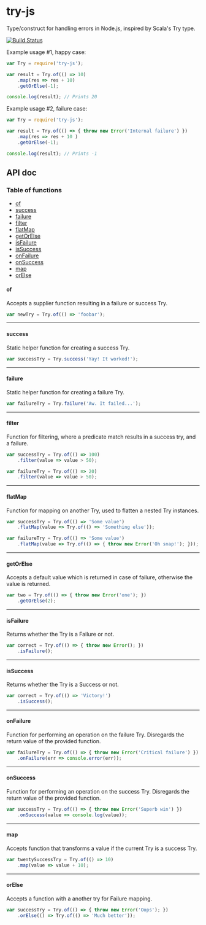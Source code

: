 # try-js
Type/construct for handling errors in Node.js, inspired by Scala's Try type.

[![Build Status](https://travis-ci.org/whirlwin/try-js.svg?branch=master)](https://travis-ci.org/whirlwin/try-js)

Example usage #1, happy case:
```javascript
var Try = require('try-js');

var result = Try.of(() => 10)
    .map(res => res + 10)
    .getOrElse(-1);

console.log(result); // Prints 20
```

Example usage #2, failure case:
```javascript
var Try = require('try-js');

var result = Try.of(() => { throw new Error('Internal failure') })
    .map(res => res + 10 )
    .getOrElse(-1);

console.log(result); // Prints -1
```

## API doc

### Table of functions

- [of](#of)
- [success](#success)
- [failure](#failure)
- [filter](#filter)
- [flatMap](#flatmap)
- [getOrElse](#getorelse)
- [isFailure](#isfailure)
- [isSuccess](#issuccess)
- [onFailure](#onfailure)
- [onSuccess](#onsuccess)
- [map](#map)
- [orElse](#orelse)

#### of

Accepts a supplier function resulting in a failure or success Try.

```javascript
var newTry = Try.of(() => 'foobar');
```

---

#### success

Static helper function for creating a success Try.

```javascript
var successTry = Try.success('Yay! It worked!');
```

---

#### failure

Static helper function for creating a failure Try.

```javascript
var failureTry = Try.failure('Aw. It failed...');
```

---

#### filter

Function for filtering, where a predicate match results in a success try, and a failure.

```javascript
var successTry = Try.of(() => 100)
    .filter(value => value > 50);
```
    
```javascript
var failureTry = Try.of(() => 20)
    .filter(value => value > 50);
```

---

#### flatMap

Function for mapping on another Try, used to flatten a nested Try instances.

```javascript
var successTry = Try.of(() => 'Some value')
    .flatMap(value => Try.of(() => 'Something else'));
```

```javascript
var failureTry = Try.of(() => 'Some value')
    .flatMap(value => Try.of(() => { throw new Error('Oh snap!'); }));
```

---

#### getOrElse

Accepts a default value which is returned in case of failure, otherwise the value is returned.

```javascript
var two = Try.of(() => { throw new Error('one'); })
    .getOrElse(2);
```

---

#### isFailure

Returns whether the Try is a Failure or not.

```javascript
var correct = Try.of(() => { throw new Error(); })
    .isFailure();
```

---

#### isSuccess

Returns whether the Try is a Success or not.

```javascript
var correct = Try.of(() => 'Victory!')
    .isSuccess();
```

---

#### onFailure

Function for performing an operation on the failure Try. Disregards the return value of the provided function.

```javascript
var failureTry = Try.of(() => { throw new Error('Critical failure') })
    .onFailure(err => console.error(err));
```

---

#### onSuccess

Function for performing an operation on the success Try. Disregards the return value of the provided function.

```javascript
var successTry = Try.of(() => { throw new Error('Superb win') })
    .onSuccess(value => console.log(value));
```

---

#### map

Accepts function that transforms a value if the current Try is a success Try.

```javascript
var twentySuccessTry = Try.of(() => 10)
    .map(value => value + 10);
```

---

#### orElse

Accepts a function with a another try for Failure mapping.

```javascript
var successTry = Try.of(() => { throw new Error('Oops'); })
    .orElse(() => Try.of(() => 'Much better'));
```

